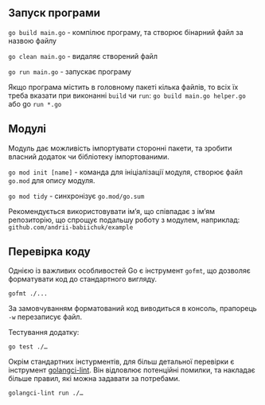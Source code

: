 
## Запуск програми

`go build main.go` - компілює програму, та створює бінарний файл за назвою файлу

`go clean main.go` - видаляє створений файл

`go run main.go` - запускає програму

Якщо програма містить в головному пакеті кілька файлів, то всіх їх треба вказати при виконанні `build` чи `run`:
`go build main.go helper.go` або go `run *.go`

## Модулі

Модуль дає можливість імпортувати сторонні пакети, та зробити власний додаток чи бібліотеку імпортованими.  

`go mod init [name]` - команда для ініціалізації модуля, створює файл `go.mod` для опису модуля.  

`go mod tidy` - синхронізує `go.mod/go.sum`

Рекомендується використовувати імʼя, що співпадає з імʼям репозиторію, що спрощує подальшу роботу з модулем, наприклад:
`github.com/andrii-babiichuk/example`


## Перевірка коду

Однією із важливих особливостей Go є інструмент `gofmt`, що дозволяє форматувати код до стандартного вигляду.

`gofmt ./...`

За замовчуванням форматований код виводиться в консоль, прапорець `-w` перезаписує файл. 

Тестування додатку:

`go test ./…`

Окрім стандартних інстурментів, для більш детальної перевірки є інструмент [golangci-lint](https://golangci-lint.run/).
Він відловлює потенційні помилки, та накладає більше правил, які можна задавати за потребами.

`golangci-lint run ./…`

